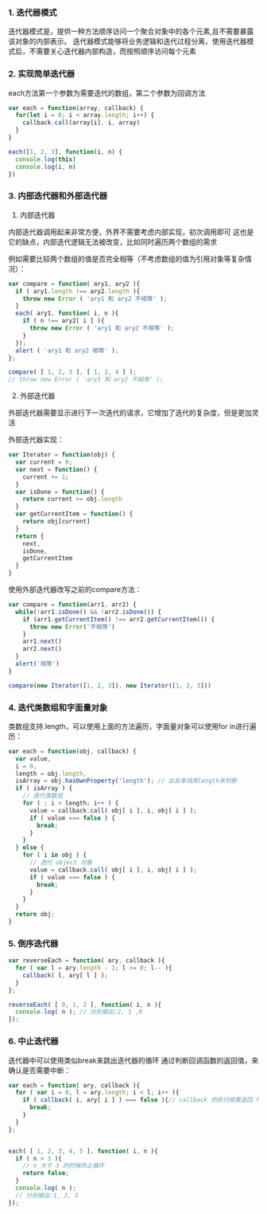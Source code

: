 ### 1. 迭代器模式

迭代器模式是，提供一种方法顺序访问一个聚合对象中的各个元素,且不需要暴露该对象的内部表示。
迭代器模式能够将业务逻辑和迭代过程分离，使用迭代器模式后，不需要关心迭代器内部构造，而按照顺序访问每个元素

### 2. 实现简单迭代器

each方法第一个参数为需要迭代的数组，第二个参数为回调方法
```javascript
var each = function(array, callback) {
  for(let i = 0; i < array.length; i++) {
    callback.call(array[i], i, array)
  }
}

each([1, 2, 3], function(i, n) {
  console.log(this)
  console.log(i, n)
})

```

### 3. 内部迭代器和外部迭代器

1. 内部迭代器

内部迭代器调用起来非常方便，外界不需要考虑内部实现，初次调用即可
这也是它的缺点，内部迭代逻辑无法被改变，比如同时遍历两个数组的需求

例如需要比较两个数组的值是否完全相等（不考虑数组的值为引用对象等复杂情况）：
```javascript
var compare = function( ary1, ary2 ){
  if ( ary1.length !== ary2.length ){
    throw new Error ( 'ary1 和 ary2 不相等' );
  }
  each( ary1, function( i, n ){
    if ( n !== ary2[ i ] ){
      throw new Error ( 'ary1 和 ary2 不相等' );
    }
  });
  alert ( 'ary1 和 ary2 相等' );
};

compare( [ 1, 2, 3 ], [ 1, 2, 4 ] );
// throw new Error ( 'ary1 和 ary2 不相等' );
```

2. 外部迭代器

外部迭代器需要显示进行下一次迭代的请求，它增加了迭代的复杂度，但是更加灵活

外部迭代器实现：
```javascript
var Iterator = function(obj) {
  var current = 0;
  var next = function() {
    current += 1;
  }
  var isDone = function() {
    return current >= obj.length
  }
  var getCurrentItem = function() {
    return obj[current]
  }
  return {
    next,
    isDone,
    getCurrentItem
  }
}
```
使用外部迭代器改写之前的compare方法：
```javascript
var compare = function(arr1, arr2) {
  while(!arr1.isDone() && !arr2.isDone()) {
    if (arr1.getCurrentItem() !== arr2.getCurrentItem()) {
      throw new Error('不相等')
    }
    arr1.next()
    arr2.next()
  }
  alert('相等')
}

compare(new Iterator([1, 2, 3]), new Iterator([1, 2, 3]))
```

### 4. 迭代类数组和字面量对象

类数组支持.length，可以使用上面的方法遍历，字面量对象可以使用for in进行遍历：
```javascript
var each = function(obj, callback) {
  var value,
  i = 0,
  length = obj.length,
  isArray = obj.hasOwnProperty('length'); // 此处单纯用length来判断
  if ( isArray ) {
    // 迭代类数组
    for ( ; i < length; i++ ) {
      value = callback.call( obj[ i ], i, obj[ i ] );
      if ( value === false ) {
        break;
      }
    }
  } else {
    for ( i in obj ) {
      // 迭代 object 对象
      value = callback.call( obj[ i ], i, obj[ i ] );
      if ( value === false ) {
        break;
      }
    }
  }
  return obj;
}
```

### 5. 倒序迭代器

```javascript
var reverseEach = function( ary, callback ){
  for ( var l = ary.length - 1; l >= 0; l-- ){
    callback( l, ary[ l ] );
  }
};

reverseEach( [ 0, 1, 2 ], function( i, n ){
  console.log( n ); // 分别输出:2, 1 ,0
});
```

### 6. 中止迭代器

迭代器中可以使用类似break来跳出迭代器的循环
通过判断回调函数的返回值，来确认是否需要中断：

```javascript
var each = function( ary, callback ){
  for ( var i = 0, l = ary.length; i < l; i++ ){
    if ( callback( i, ary[ i ] ) === false ){// callback 的执行结果返回 false,提前终止迭代
      break;
    }
  }
};


each( [ 1, 2, 3, 4, 5 ], function( i, n ){
  if ( n > 3 ){
    // n 大于 3 的时候终止循环
    return false;
  }
  console.log( n );
  // 分别输出:1, 2, 3
});
```




